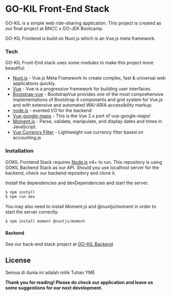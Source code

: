 # GO-KIL Front-End Stack

GO-KIL is a simple web ride-sharing application. This project is created as our final project at BNCC x GO-JEK Bootcamp.

GO-KIL Frontend is build on Nuxt.js which is an Vue.js meta framework.

### Tech

GO-KIL Front-End stack uses some modules to make this project more beautiful:

* [Nuxt.js](https://nuxtjs.org/) - Vue.js Meta Framework to create complex, fast & universal web applications quickly.
* [Vue](https://vuejs.org/) - Vue is a progressive framework for building user interfaces.  
* [Bootstrap-vue](https://github.com/bootstrap-vue/bootstrap-vue) - BootstrapVue provides one of the most comprehensive implementations of Bootstrap 4 components and grid system for Vue.js and with extensive and automated WAI-ARIA accessibility markup. 
* [node.js] - evented I/O for the backend
* [Vue-google-maps](https://github.com/xkjyeah/vue-google-maps) - This is the Vue 2.x port of vue-google-maps!
* [Moment.js](https://momentjs.com/) - Parse, validate, manipulate, and display dates and times in JavaScript.
* [Vue Currency Filter](https://mazipan.github.io/vue-currency-filter/) - Lightweight vue currency filter based on accounting.js

### Installation

GOKIL Frontend Stack requires [Node.js](https://nodejs.org/) v4+ to run. This repository is using GOKIL Backend Stack as our API. Should you use localhost server for the backend, check our backend repository and clone it.

Install the dependencies and devDependencies and start the server.

```sh
$ npm install
$ npm run dev
```
You may also need to install Moment.js and @nuxtjs/moment in order to start the server correctly.
```sh
$ npm install moment @nuxtjs/moment
```
#### Backend

See our back-end stack project at [GO-KIL Backend](https://github.com/joemccann/dillinger/blob/master/KUBERNETES.md)


License
----

Semua di dunia ini adalah milik Tuhan YME


**Thank you for reading! Please do check our application and leave us some suggestions for our next development.**

[//]: # (These are reference links used in the body of this note and get stripped out when the markdown processor does its job. There is no need to format nicely because it shouldn't be seen. Thanks SO - http://stackoverflow.com/questions/4823468/store-comments-in-markdown-syntax)

   [node.js]: <http://nodejs.org>